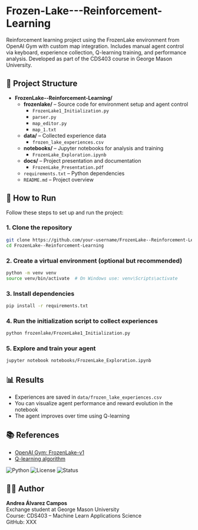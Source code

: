 # Frozen-Lake---Reinforcement-Learning

Reinforcement learning project using the FrozenLake environment from OpenAI Gym with custom map integration. Includes manual agent control via keyboard, experience collection, Q-learning training, and performance analysis. Developed as part of the CDS403 course in George Mason University.

## 📁 Project Structure

- **FrozenLake--Reinforcement-Learning/**
  - **frozenlake/** – Source code for environment setup and agent control  
    - `FrozenLake1_Initialization.py`  
    - `parser.py`  
    - `map_editor.py`  
    - `map_1.txt`  
  - **data/** – Collected experience data  
    - `frozen_lake_experiences.csv`  
  - **notebooks/** – Jupyter notebooks for analysis and training  
    - `FrozenLake_Exploration.ipynb`  
  - **docs/** – Project presentation and documentation  
    - `FrozenLake_Presentation.pdf`  
  - `requirements.txt` – Python dependencies  
  - `README.md` – Project overview

## 🚀 How to Run

Follow these steps to set up and run the project:

### 1. Clone the repository
```bash
git clone https://github.com/your-username/FrozenLake--Reinforcement-Learning.git
cd FrozenLake--Reinforcement-Learning
```

### 2. Create a virtual environment (optional but recommended)
```bash
python -m venv venv
source venv/bin/activate  # On Windows use: venv\Scripts\activate
```

### 3. Install dependencies
```bash
pip install -r requirements.txt
```

### 4. Run the initialization script to collect experiences
```bash
python frozenlake/FrozenLake1_Initialization.py
```

### 5. Explore and train your agent
```bash
jupyter notebook notebooks/FrozenLake_Exploration.ipynb
```

## 📊 Results

- Experiences are saved in `data/frozen_lake_experiences.csv`
- You can visualize agent performance and reward evolution in the notebook
- The agent improves over time using Q-learning


## 📚 References

- [OpenAI Gym: FrozenLake-v1](https://www.gymlibrary.dev/environments/toy_text/frozen_lake/)
- [Q-learning algorithm](https://en.wikipedia.org/wiki/Q-learning)

![Python](https://img.shields.io/badge/Python-3.10-blue)
![License](https://img.shields.io/badge/License-MIT-green)
![Status](https://img.shields.io/badge/Status-In_Progress-yellow)


## 👩‍💻 Author

**Andrea Álvarez Campos**  
Exchange student at George Mason University  
Course: CDS403 – Machine Learn Applications Science  
GitHub: XXX

